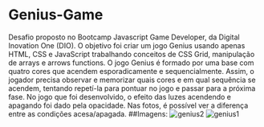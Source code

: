 # Genius-Game
Desafio proposto no Bootcamp Javascript Game Developer, da Digital Inovation One (DIO). O objetivo foi criar um jogo Genius usando apenas HTML, CSS e JavaScript trabalhando conceitos de CSS Grid, manipulação de arrays e arrows functions. 
O jogo Genius é formado por uma base com quatro cores que acendem esporadicamente e sequencialmente. Assim, o jogador precisa observar e memorizar quais cores e em qual sequência se acendem, tentando repetí-la para pontuar no jogo e passar para a próxima fase. No jogo que foi desenvolvido, o efeito das luzes acendendo e apagando foi dado pela opacidade. Nas fotos, é possível ver a diferença entre as condições acesa/apagada.
##Imagens:
![genius2](https://user-images.githubusercontent.com/80779104/129504927-a4848a6d-5e01-4b39-9d2c-0bd2c6734075.png)
![genius1](https://user-images.githubusercontent.com/80779104/129504930-76922f58-3850-4b0c-b203-a77ff40f7c37.png)


